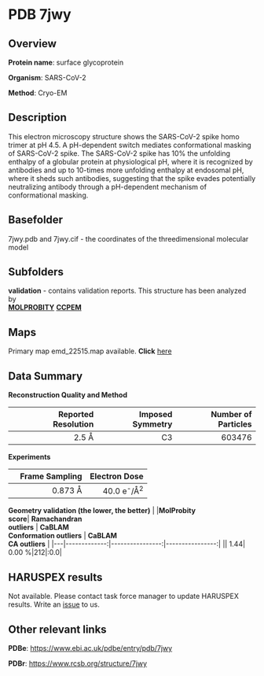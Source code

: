 # PDB 7jwy

## Overview

**Protein name**: surface glycoprotein

**Organism**: SARS-CoV-2

**Method**: Cryo-EM

## Description

This electron microscopy structure shows the SARS-CoV-2 spike homo trimer at pH 4.5. A pH-dependent switch mediates conformational masking of SARS-CoV-2 spike. The SARS-CoV-2 spike has 10% the unfolding enthalpy of a globular protein at physiological pH, where it is recognized by antibodies and up to 10-times more unfolding enthalpy at endosomal pH, where it sheds such antibodies, suggesting that the spike evades potentially neutralizing antibody through a pH-dependent mechanism of conformational masking.

## Basefolder

7jwy.pdb and 7jwy.cif - the coordinates of the threedimensional molecular model

## Subfolders





**validation** - contains validation reports. This structure has been analyzed by <br>  [**MOLPROBITY**](https://github.com/thorn-lab/coronavirus_structural_task_force/tree/master/pdb/surface_glycoprotein/SARS-CoV-2/7jwy/validation/molprobity)   [**CCPEM**](https://github.com/thorn-lab/coronavirus_structural_task_force/tree/master/pdb/surface_glycoprotein/SARS-CoV-2/7jwy/validation/ccpem-validation) 



## Maps

Primary map emd_22515.map available. **Click** [here](http://ftp.wwpdb.org/pub/emdb/structures/EMD-22515/map/) 

## Data Summary
**Reconstruction Quality and Method**

|   | Reported Resolution | Imposed Symmetry | Number of Particles |
|---|-------------:|----------------:|--------------:|
|   |2.5 Å|C3|603476|

**Experiments**

|   | Frame Sampling | Electron Dose |
|---|-------------:|----------------:|
|   |0.873 Å|40.0 e<sup>-</sup>/Å<sup>2</sup>|

**Geometry validation (the lower, the better)**
|   |**MolProbity<br>score**| **Ramachandran<br>outliers** | **CaBLAM<br>Conformation outliers** | **CaBLAM<br>CA outliers** |
|---|-------------:|----------------:|----------------:|
||  1.44|  0.00 %|212|:0.0|

## HARUSPEX results

Not available. Please contact task force manager to update HARUSPEX results. Write an [issue](https://github.com/thorn-lab/coronavirus_structural_task_force/issues) to us.

## Other relevant links 
**PDBe**:  https://www.ebi.ac.uk/pdbe/entry/pdb/7jwy
 
**PDBr**: https://www.rcsb.org/structure/7jwy 
